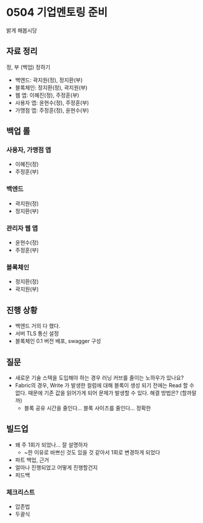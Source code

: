 # 0504 기업멘토링 준비

밝게 해봅시당

## 자료 정리

정, 부 (백업) 정하기

- 백엔드: 곽지원(정), 정지환(부)
- 블록체인: 정지환(정), 곽지원(부)
- 웹 앱: 이혜진(정), 주정훈(부)
- 사용자 앱: 윤현수(정), 주정훈(부)
- 가맹점 앱: 주정훈(정),  윤현수(부)

## 백업 롤

### 사용자, 가맹점 앱

- 이혜진(정)
- 주정훈(부)

### 백엔드

- 곽지원(정)
- 정지환(부)

### 관리자 웹 앱

- 윤현수(정)
- 주정훈(부)

### 블록체인

- 정지환(정)
- 곽지원(부)

## 진행 상황

- 백엔드 거의 다 했다.
- 서버 TLS 통신 설정
- 블록체인 0.1 버전 배포, swagger 구성

## 질문

- 새로운 기술 스택을 도입해야 하는 경우 러닝 커브를 줄이는 노하우가 있나요?
- Fabric의 경우, Write 가 발생한 컬럼에 대해 블록이 생성 되기 전에는 Read 할 수 없다. 때문에 기존 값을 읽어가게 되어 문제가 발생할 수 있다. 해결 방법은? (할까말까)
    - 블록 공유 시간을 줄인다... 블록 사이즈를 줄인다... 정확한

## 빌드업

- 왜 주 1회가 되었나... 잘 설명하자
    - ~한 이유로 바쁘신 것도 있을 것 같아서 1회로 변경하게 되었다
- 파트 백업, 근거
- 얼마나 진행되었고 어떻게 진행할건지
- 피드백

### 체크리스트

- 압존법
- 두괄식
